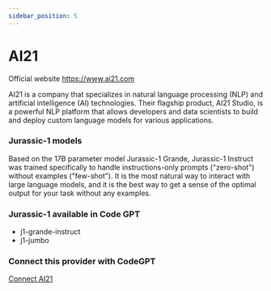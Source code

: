 ```yaml
---
sidebar_position: 5
---
```


# AI21

Official website https://www.ai21.com

AI21 is a company that specializes in natural language processing (NLP) and artificial intelligence (AI) technologies. Their flagship product, AI21 Studio, is a powerful NLP platform that allows developers and data scientists to build and deploy custom language models for various applications.


### Jurassic-1 models

Based on the 17B parameter model Jurassic-1 Grande, Jurassic-1 Instruct was trained specifically to handle instructions-only prompts ("zero-shot") without examples ("few-shot"). It is the most natural way to interact with large language models, and it is the best way to get a sense of the optimal output for your task without any examples.

### Jurassic-1 available in Code GPT
- j1-grande-instruct
- j1-jumbo

### Connect this provider with CodeGPT

[Connect AI21](https://docs.codegpt.co/docs/tutorial-basics/installation#ai21)

